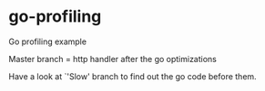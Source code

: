# go-profiling

Go profiling example

Master branch = http handler after the go optimizations

Have a look at `'Slow' branch to find out the go code before them.

